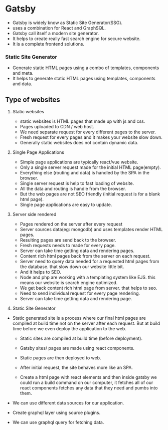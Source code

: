 # Gatsby

- Gatsby is widely know as Static Site Generator(SSG).
- uses a combination for React and GraphSQL.
- Gatsby call itself a modern site generator.
- It helps to create really fast search engine for secure website.
- It is a complete frontend solutions.

### Static Site Generator

- Generate static HTML pages using a combo of templates, components and meta.
- It helps to generate static HTML pages using templates, components and data.

## Type of websites

1. Static websites

   - static websites is HTML pages that made up with js and css.
   - Pages uploaded to CDN / web host.
   - We need separate request for every different pages to the server.
   - Fresh request for every pages and it makes your website slow down.
   - Generally static websites does not contain dynamic data.

2. Single Page Applications

   - Simple page applications are typically react/vue website.
   - Only a single server request made for the initial HTML page(empty).
   - Everything else (routing and data) is handled by the SPA in the browser.
   - Single server request is help to fast loading of website.
   - All the data and routing is handle from the browser.
   - But the web pages are not SEO friendly (initial request is for a blank html page).
   - Single page applications are easy to update.

3. Server side rendered

   - Pages rendered on the server after every request
   - Server sources data(eg: mongodb) and uses templates render HTML pages.
   - Resulting pages are send back to the browser.
   - Fresh requests needs to made for every page.
   - Server can take time getting data and rendering pages.
   - Content rich html pages back from the server on each request.
   - Server need to query data needed for a requested html pages from the database. that slow down our website little bit.
   - And it helps to SEO.
   - Node and php are working with a templating system like EJS. this means our website is search engine optimized.
   - We get back content rich html page from server. that helps to seo.
   - Need to send individual request for every page rendering.
   - Server can take time getting data and rendering page.

4. Static Site Generator

- Static generated site is a process where our final html pages are compiled at build time not on the server after each request. But at build time before we even deploy the application to the web.

  - Static sites are compiled at build time (before deployment).
  - Gatsby sites/ pages are made using react components.
  - Static pages are then deployed to web.
  - After initial request, the site behaves more like an SPA.

  - Create a html page with react elements and then inside gatsby we could run a build command on our computer, it fetches all of our react components fetches any data that they need and pumbs into them.

- We can use different data sources for our application.
- Create graphql layer using source plugins.
- We can use graphql query for fetching data.